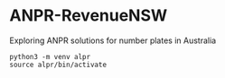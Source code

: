# ANPR-RevenueNSW
Exploring ANPR solutions for number plates in Australia


```
python3 -m venv alpr
source alpr/bin/activate
```
